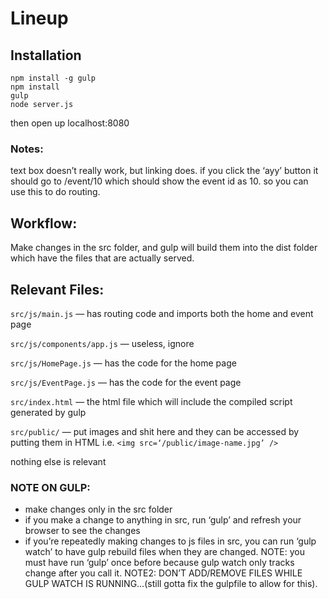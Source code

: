 # Lineup

## Installation

```
npm install -g gulp
npm install
gulp
node server.js
```

then open up localhost:8080

### Notes: 

text box doesn’t really work, but linking does. if you click the ‘ayy’ button it should go to /event/10 which should show the event id as 10. so you can use this to do routing.

## Workflow:
Make changes in the src folder, and gulp will build them into the dist folder which have the files that are actually served. 

## Relevant Files: 

`src/js/main.js` — has routing code and imports both the home and event page 

`src/js/components/app.js` — useless, ignore

`src/js/HomePage.js` — has the code for the home page

`src/js/EventPage.js` — has the code for the event page

`src/index.html` — the html file which will include the compiled script generated by gulp 

`src/public/` — put images and shit here and they can be accessed by putting them in HTML i.e. `<img src=‘/public/image-name.jpg’ /> `

nothing else is relevant 

### NOTE ON GULP:
- make changes only in the src folder
- if you make a change to anything in src, run ‘gulp’ and refresh your browser to see the changes
- if you’re repeatedly making changes to js files in src, you can run ‘gulp watch’ to have gulp rebuild files when they are changed. NOTE: you must have run ‘gulp’ once before because gulp watch only tracks change after you call it. NOTE2: DON’T ADD/REMOVE FILES WHILE GULP WATCH IS RUNNING…(still gotta fix the gulpfile to allow for this).
